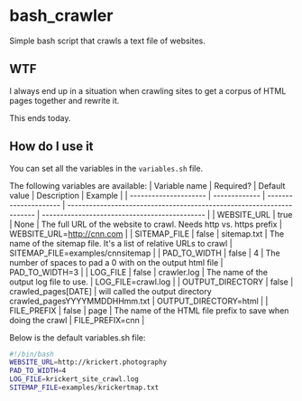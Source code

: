 # bash_crawler
Simple bash script that crawls a text file of websites.

## WTF
I always end up in a situation when crawling sites to get a corpus of HTML pages together and rewrite it.

This ends today.

## How do I use it
You can set all the variables in the `variables.sh` file.

The following variables are available:
| Variable name		| Required?	| Default value		| Description								| Example					|
| --------------------- | ------------- | --------------------- | --------------------------------------------------------------------- | --------------------------------------------- |
| WEBSITE_URL		| true		| None			| The full URL of the website to crawl.  Needs http vs. https prefix	| WEBSITE_URL=http://cnn.com			|
| SITEMAP_FILE		| false		| sitemap.txt		| The name of the sitemap file.  It's a list of relative URLs to crawl	| SITEMAP_FILE=examples/cnnsitemap		|
| PAD_TO_WIDTH		| false		| 4			| The number of spaces to pad a 0 with on the output html file		| PAD_TO_WIDTH=3				|
| LOG_FILE		| false		| crawler.log		| The name of the output log file to use.				| LOG_FILE=crawl.log				|
| OUTPUT_DIRECTORY	| false		| crawled_pages[DATE]	| will called the output directory crawled_pagesYYYYMMDDHHmm.txt 	| OUTPUT_DIRECTORY=html				|
| FILE_PREFIX		| false		| page			| The name of the HTML file prefix to save when doing the crawl		| FILE_PREFIX=cnn				|


Below is the default variables.sh file:
```bash
#!/bin/bash
WEBSITE_URL=http://krickert.photography
PAD_TO_WIDTH=4
LOG_FILE=krickert_site_crawl.log
SITEMAP_FILE=examples/krickertmap.txt
```

